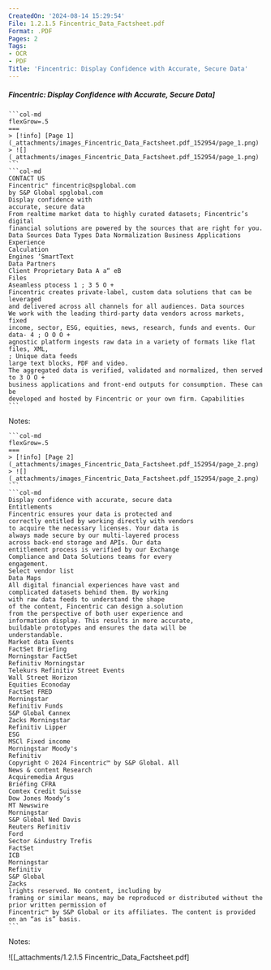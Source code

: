 ```yaml
---
CreatedOn: '2024-08-14 15:29:54'
File: 1.2.1.5 Fincentric_Data_Factsheet.pdf
Format: .PDF
Pages: 2
Tags:
- OCR
- PDF
Title: 'Fincentric: Display Confidence with Accurate, Secure Data'
---
```


##### Fincentric: Display Confidence with Accurate, Secure Data]

  
````col
```col-md
flexGrow=.5
===
> [!info] [Page 1](_attachments/images_Fincentric_Data_Factsheet.pdf_152954/page_1.png)
> ![](_attachments/images_Fincentric_Data_Factsheet.pdf_152954/page_1.png)
```  
```col-md
CONTACT US  
Fincentric" fincentric@spglobal.com  
by S&P Global spglobal.com  
Display confidence with
accurate, secure data  
From realtime market data to highly curated datasets; Fincentric’s digital
financial solutions are powered by the sources that are right for you.  
Data Sources Data Types Data Normalization Business Applications Experience  
Calculation
Engines ‘SmartText  
Data Partners  
Client Proprietary Data A a“ eB  
Files  
Aseamless ptocess 1 ; 3 5 O +  
Fincentric creates private-label, custom data solutions that can be leveraged
and delivered across all channels for all audiences. Data sources  
We work with the leading third-party data vendors across markets, fixed
income, sector, ESG, equities, news, research, funds and events. Our data- 4 ; O O O +
agnostic platform ingests raw data in a variety of formats like flat files, XML,  
; Unique data feeds
large text blocks, PDF and video.  
The aggregated data is verified, validated and normalized, then served to 3 O O +
business applications and front-end outputs for consumption. These can be
developed and hosted by Fincentric or your own firm. Capabilities  
```
````
Notes:    
````col
```col-md
flexGrow=.5
===
> [!info] [Page 2](_attachments/images_Fincentric_Data_Factsheet.pdf_152954/page_2.png)
> ![](_attachments/images_Fincentric_Data_Factsheet.pdf_152954/page_2.png)
```  
```col-md
Display confidence with accurate, secure data  
Entitlements  
Fincentric ensures your data is protected and
correctly entitled by working directly with vendors
to acquire the necessary licenses. Your data is
always made secure by our multi-layered process
across back-end storage and APIs. Our data
entitlement process is verified by our Exchange
Compliance and Data Solutions teams for every
engagement.  
Select vendor list  
Data Maps  
All digital financial experiences have vast and
complicated datasets behind them. By working
with raw data feeds to understand the shape  
of the content, Fincentric can design a.solution
from the perspective of both user experience and
information display. This results in more accurate,
buildable prototypes and ensures the data will be
understandable.  
Market data Events
FactSet Briefing
Morningstar FactSet  
Refinitiv Morningstar
Telekurs Refinitiv Street Events
Wall Street Horizon
Equities Econoday
FactSet FRED
Morningstar
Refinitiv Funds
S&P Global €annex
Zacks Morningstar
Refinitiv Lipper
ESG
MSCl Fixed income
Morningstar Moody's
Refinitiv  
Copyright © 2024 Fincentric™ by S&P Global. All  
News & content Research
Acquiremedia Argus
Briéfing CFRA
Comtex Credit Suisse
Dow Jones Moody’s  
MT Newswire  
Morningstar  
S&P Global Ned Davis  
Reuters Refinitiv
Ford  
Sector &industry Trefis  
FactSet  
ICB  
Morningstar
Refinitiv
S&P Global
Zacks  
lrights reserved. No content, including by  
framing or similar means, may be reproduced or distributed without the prior written permission of
Fincentric™ by S&P Global or its affiliates. The content is provided on an “as is” basis.  
```
````
Notes:  


![[_attachments/1.2.1.5 Fincentric_Data_Factsheet.pdf]